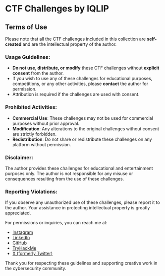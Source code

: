 # CTF Challenges by IQLIP

## Terms of Use

Please note that all the CTF challenges included in this collection are **self-created** and are the intellectual property of the author. 

### Usage Guidelines:
- **Do not use, distribute, or modify** these CTF challenges without **explicit consent** from the author.
- If you wish to use any of these challenges for educational purposes, competitions, or any other activities, please **contact** the author for permission.
- Attribution is required if the challenges are used with consent.

### Prohibited Activities:
- **Commercial Use**: These challenges may not be used for commercial purposes without prior approval.
- **Modification**: Any alterations to the original challenges without consent are strictly forbidden.
- **Redistribution**: Do not share or redistribute these challenges on any platform without permission.

### Disclaimer:
The author provides these challenges for educational and entertainment purposes only. The author is not responsible for any misuse or consequences resulting from the use of these challenges. 

### Reporting Violations:
If you observe any unauthorized use of these challenges, please report it to the author. Your assistance in protecting intellectual property is greatly appreciated.

For permissions or inquiries, you can reach me at:

- [Instagram](https://www.instagram.com/iqlip7/)
- [LinkedIn](https://www.linkedin.com/in/iqlip/)
- [GitHub](https://github.com/iqlipx)
- [TryHackMe](https://tryhackme.com/p/iqlip)
- [X (formerly Twitter)](https://x.com/Iqlip7)

Thank you for respecting these guidelines and supporting creative work in the cybersecurity community.
